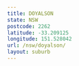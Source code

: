 ```yaml
---
title: DOYALSON
state: NSW
postcode: 2262
latitude: -33.209125
longitude: 151.528042
url: /nsw/doyalson/
layout: suburb
---
```

